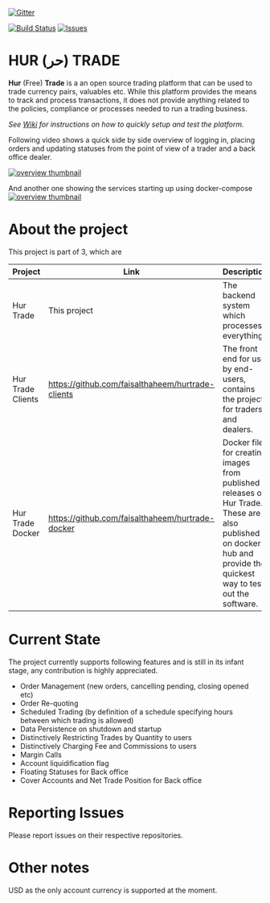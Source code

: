 [![Gitter](https://badges.gitter.im/Join%20Chat.svg)](https://gitter.im/hurtrade?utm_source=badge&utm_medium=badge&utm_campaign=pr-badge&utm_content=badge)

[![Build Status](https://travis-ci.org/faisalthaheem/hurtrade.svg?branch=master)](https://travis-ci.org/faisalthaheem/hurtrade.svg?branch=master) [![Issues](https://img.shields.io/github/issues/faisalthaheem/hurtrade.svg?style=flat-square)](https://github.com/faisalthaheem/hurtrade/issues)


# HUR (حر) TRADE
**Hur** (Free) **Trade** is a an open source trading platform that can be used to trade currency pairs, valuables etc. While this platform provides the means to track and process transactions, it does not provide anything related to the policies, compliance or processes needed to run a trading business.

*See [Wiki](https://github.com/faisalthaheem/hurtrade/wiki/Running-HurTrade) for instructions on how to quickly setup and test the platform.*

Following video shows a quick side by side overview of logging in, placing orders and updating statuses from the point of view of a trader and a back office dealer.

[![overview thumbnail](https://j.gifs.com/1jxYER.gif)](https://www.youtube.com/watch?v=TXtN0MgiWFs&feature=youtu.be)

And another one showing the services starting up using docker-compose
[![overview thumbnail](https://j.gifs.com/NxQEjL.gif)](https://youtu.be/2Xlu4F-Slkw)

# About the project
This project is part of 3, which are

Project|Link|Description
-------|----|-----------
Hur Trade|This project|The backend system which processes everything.
Hur Trade Clients|https://github.com/faisalthaheem/hurtrade-clients|The front end for use by end-users, contains the projects for traders and dealers.
Hur Trade Docker|https://github.com/faisalthaheem/hurtrade-docker|Docker files for creating images from published releases of Hur Trade. These are also published on docker hub and provide the quickest way to test out the software.

# Current State
The project currently supports following features and is still in its infant stage, any contribution is highly appreciated.

 - Order Management (new orders, cancelling pending, closing opened etc)
 - Order Re-quoting
 - Scheduled Trading (by definition of a schedule specifying hours between which trading is allowed)
 - Data Persistence on shutdown and startup
 - Distinctively Restricting Trades by Quantity to users
 - Distinctively Charging Fee and Commissions to users
 - Margin Calls
 - Account liquidification flag 
 - Floating Statuses for Back office
 - Cover Accounts and Net Trade Position for Back office

# Reporting Issues
Please report issues on their respective repositories.



# Other notes
USD as the only account currency is supported at the moment.

